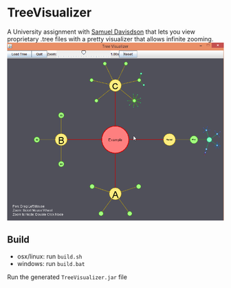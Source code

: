 TreeVisualizer
==============

A University assignment with [Samuel Davisdson](https://github.com/samdamana) that lets you view proprietary .tree files with a pretty visualizer that allows infinite zooming.
![Panning and zooming around a tree](docs/images/treezoom.gif)

Build
-----
* osx/linux: run `build.sh`
* windows: run `build.bat`

Run the generated `TreeVisualizer.jar` file
